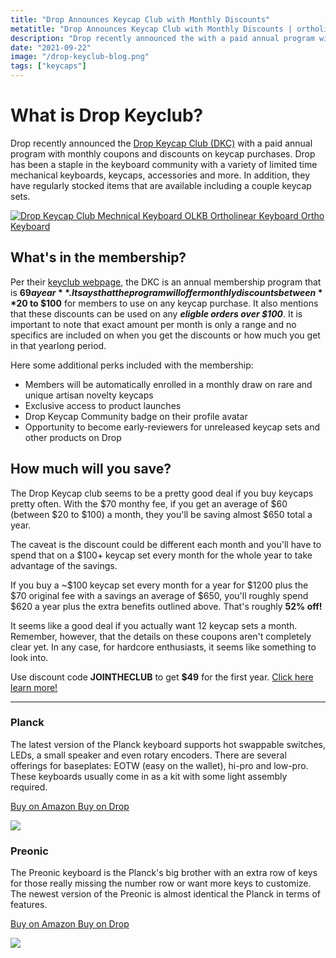 ```yaml
---
title: "Drop Announces Keycap Club with Monthly Discounts"
metatitle: "Drop Announces Keycap Club with Monthly Discounts | ortholinear keyboards ortho keyboard ortho keycaps ortholinear keycaps"
description: "Drop recently announced the with a paid annual program with monthly coupons and discounts on keycap purchases for your mechnical keyboard."
date: "2021-09-22"
image: "/drop-keyclub-blog.png"
tags: ["keycaps"]
---
```


<div class="row align-items-center">
<div class="col-lg-6">

# What is Drop Keyclub?

Drop recently announced the [Drop Keycap Club (DKC)](https://drop.com/keycapclub?referer=T93XGG) with a paid annual program with monthly coupons and discounts on keycap purchases. Drop has been a staple in the keyboard community with a variety of limited time mechanical keyboards, keycaps, accessories and more. In addition, they have regularly stocked items that are available including a couple keycap sets.

</div>
<div class="col-lg-6">
<a href="https://drop.com/keycapclub?referer=T93XGG" title="Drop Keycap Club Mechnical Keyboard OLKB Ortholinear Keyboard Ortho Keyboard">
<img class="img-fluid pb-5" src="/drop-keyclub-blog.png" alt="Drop Keycap Club Mechnical Keyboard OLKB Ortholinear Keyboard Ortho Keyboard"/>
</a>
</div>

## What's in the membership?

Per their [keyclub webpage](https://drop.com/keycapclub?referer=T93XGG), the DKC is an annual membership program that is **$69 a year**. It says that the program will offer monthly discounts between **$20 to $100** for members to use on any keycap purchase. It also mentions that these discounts can be used on any **_eligble orders over $100_**. It is important to note that exact amount per month is only a range and no specifics are included on when you get the discounts or how much you get in that yearlong period.

Here some additional perks included with the membership:

- Members will be automatically enrolled in a monthly draw on rare and unique artisan novelty keycaps
- Exclusive access to product launches
- Drop Keycap Community badge on their profile avatar
- Opportunity to become early-reviewers for unreleased keycap sets and other products on Drop

## How much will you save?

The Drop Keycap club seems to be a pretty good deal if you buy keycaps pretty often. With the $70 monthy fee, if you get an average of $60 (between $20 to $100) a month, they you'll be saving almost $650 total a year.

The caveat is the discount could be different each month and you'll have to spend that on a $100+ keycap set every month for the whole year to take advantage of the savings.

If you buy a ~$100 keycap set every month for a year for $1200 plus the $70 original fee with a savings an average of $650, you'll roughly spend $620 a year plus the extra benefits outlined above. That's roughly **52% off!**

It seems like a good deal if you actually want 12 keycap sets a month. Remember, however, that the details on these coupons aren't completely clear yet. In any case, for hardcore enthusiasts, it seems like something to look into.

Use discount code **JOINTHECLUB** to get **$49** for the first year. [Click here learn more!](https://drop.com/keycapclub?referer=T93XGG)

---

<div class="row mt-5">
<div class="col-lg-6">

### Planck

The latest version of the Planck keyboard supports hot swappable switches, LEDs, a small speaker and even rotary encoders. There are several offerings for baseplates: EOTW (easy on the wallet), hi-pro and low-pro. These keyboards usually come in as a kit with some light assembly required.

<a class="btn btn-primary mr-2" href="https://amzn.to/333pMu0">
    Buy on Amazon
</a>

<a class="btn btn-secondary mr-2" href="https://drop.com/buy/planck-mechanical-keyboard?utm_source=linkshare&referer=T93XGG">
    Buy on Drop
</a>

<a href="https://www.amazon.com/dp/B08LX7ZXS4?&linkCode=li3&tag=tryorthokey06-20&linkId=0b7b9faf09aac73db64f301ec3da89ce&language=en_US&ref_=as_li_ss_il" target="_blank"><img border="0" src="//ws-na.amazon-adsystem.com/widgets/q?_encoding=UTF8&ASIN=B08LX7ZXS4&Format=_SL250_&ID=AsinImage&MarketPlace=US&ServiceVersion=20070822&WS=1&tag=tryorthokey06-20&language=en_US" ></a><img src="https://ir-na.amazon-adsystem.com/e/ir?t=tryorthokey06-20&language=en_US&l=li3&o=1&a=B08LX7ZXS4" width="1" height="1" border="0" alt="" style="border:none !important; margin:0px !important;" />

</div>
<div class="col-lg-6">

### Preonic

The Preonic keyboard is the Planck's big brother with an extra row of keys for those really missing the number row or want more keys to customize. The newest version of the Preonic is almost identical the Planck in terms of features.

<a class="btn btn-primary mr-2" href="https://amzn.to/3xzTDbF">
    Buy on Amazon
</a>

<a class="btn btn-secondary mr-2" href="https://drop.com/buy/preonic-mechanical-keyboard?utm_source=linkshare&referer=T93XGG">
    Buy on Drop
</a>

<a href="https://www.amazon.com/dp/B08L3WKZ73?&linkCode=li3&tag=tryorthokey06-20&linkId=6af0b7506a61073b0723facda319622d&language=en_US&ref_=as_li_ss_il" target="_blank"><img border="0" src="//ws-na.amazon-adsystem.com/widgets/q?_encoding=UTF8&ASIN=B08L3WKZ73&Format=_SL250_&ID=AsinImage&MarketPlace=US&ServiceVersion=20070822&WS=1&tag=tryorthokey06-20&language=en_US" ></a><img src="https://ir-na.amazon-adsystem.com/e/ir?t=tryorthokey06-20&language=en_US&l=li3&o=1&a=B08L3WKZ73" width="1" height="1" border="0" alt="" style="border:none !important; margin:0px !important;" />

</div>
</div>
